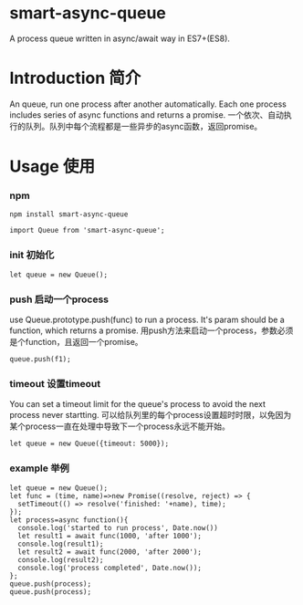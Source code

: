 # smart-async-queue
A process queue written in async/await way in ES7+(ES8).  


# Introduction 简介
An queue, run one process after another automatically. 
Each one process includes series of async functions and returns a promise.
一个依次、自动执行的队列。队列中每个流程都是一些异步的async函数，返回promise。

# Usage 使用

### npm

```
npm install smart-async-queue
```

```
import Queue from 'smart-async-queue';
```

### init 初始化
```
let queue = new Queue();
```
### push 启动一个process
use Queue.prototype.push(func) to run a process. It's param should be a function, which returns a promise.
用push方法来启动一个process，参数必须是个function，且返回一个promise。
```
queue.push(f1);
```

### timeout 设置timeout
You can set a timeout limit for the queue's process to avoid the next process never startting.
可以给队列里的每个process设置超时时限，以免因为某个process一直在处理中导致下一个process永远不能开始。
```
let queue = new Queue({timeout: 5000});
```

### example 举例
```
let queue = new Queue();
let func = (time, name)=>new Promise((resolve, reject) => {
  setTimeout(() => resolve('finished: '+name), time);
});
let process=async function(){
  console.log('started to run process', Date.now())
  let result1 = await func(1000, 'after 1000');
  console.log(result1);
  let result2 = await func(2000, 'after 2000');
  console.log(result2);
  console.log('process completed', Date.now());
};
queue.push(process);
queue.push(process);


```
